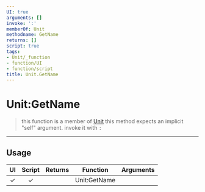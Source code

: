 ```yaml
---
UI: true
arguments: []
invoke: ':'
memberOf: Unit
methodname: GetName
returns: []
script: true
tags:
- Unit/_function
- function/UI
- function/script
title: Unit.GetName
---
```

# Unit:GetName
> this function is a member of [Unit](civ-6/lua/Unit.md)
> this method expects an implicit "self" argument. invoke it with `:`
-----
## Usage
|  UI | Script | Returns | Function | Arguments |
|:---:|:------:|-------:|:--------:|:---------|
|✓|✓||Unit:GetName||
